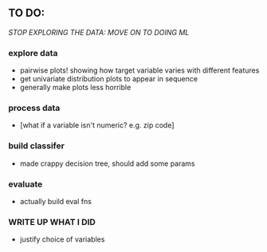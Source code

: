 ## TO DO:

*STOP EXPLORING THE DATA: MOVE ON TO DOING ML*

### explore data
- pairwise plots! showing how target variable varies with different features
- get univariate distribution plots to appear in sequence
- generally make plots less horrible

### process data
- [what if a variable isn't numeric? e.g. zip code]

### build classifer
- made crappy decision tree, should add some params

### evaluate
- actually build eval fns

### WRITE UP WHAT I DID
- justify choice of variables